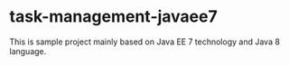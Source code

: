 # task-management-javaee7
This is sample project mainly based on Java EE 7 technology and Java 8 language.
